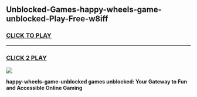
## Unblocked-Games-happy-wheels-game-unblocked-Play-Free-w8iff
<h3>
<a href="https://premium76.site?title=happy-wheels-game-unblocked&ref=23A">CLICK TO PLAY</a></h3>
<hr>

<h3>
<a href="https://premium76.site?title=happy-wheels-game-unblocked&ref=23A">CLICK 2 PLAY</a>
  
</h3>

<a href="https://premium76.site?title=happy-wheels-game-unblocked&ref=23A"><img src="https://clearcache.store/games.png"></a>


**happy-wheels-game-unblocked games unblocked: Your Gateway to Fun and Accessible Online Gaming**
